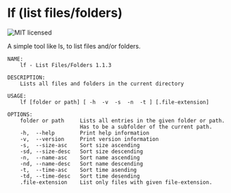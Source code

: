 # lf (list files/folders)

![MIT licensed][license-image]

[license-image]: https://img.shields.io/github/license/workingj/dh.svg

A simple tool like ls, to list files and/or folders.

```text
NAME:
    lf - List Files/Folders 1.1.3

DESCRIPTION:
    Lists all files and folders in the current directory

USAGE:
    lf [folder or path] [ -h  -v  -s  -n  -t ] [.file-extension]

OPTIONS:
    folder or path     Lists all entries in the given folder or path.
                       Has to be a subfolder of the current path.
    -h,  --help        Print help information
    -v,  --version     Print version information
    -s,  --size-asc    Sort size ascending
    -sd, --size-desc   Sort size descending
    -n,  --name-asc    Sort name ascending
    -nd, --name-desc   Sort name descending
    -t,  --time-asc    Sort time asending
    -td, --time-desc   Sort time desending
    .file-extension    List only files with given file-extension.
```
